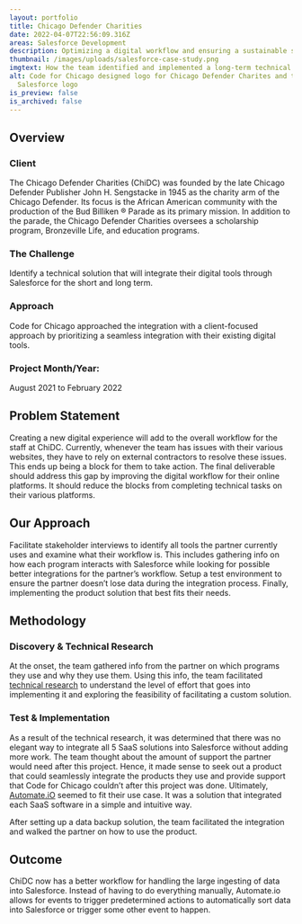 ```yaml
---
layout: portfolio
title: Chicago Defender Charities
date: 2022-04-07T22:56:09.316Z
areas: Salesforce Development
description: Optimizing a digital workflow and ensuring a sustainable solution that scales.
thumbnail: /images/uploads/salesforce-case-study.png
imgtext: How the team identified and implemented a long-term technical solution
alt: Code for Chicago designed logo for Chicago Defender Charites and the
  Salesforce logo
is_preview: false
is_archived: false
---
```

## Overview

### Client

The Chicago Defender Charities (ChiDC) was founded by the late Chicago Defender Publisher John H. Sengstacke in 1945 as the charity arm of the Chicago Defender. Its focus is the African American community with the production of the Bud Billiken ® Parade as its primary mission. In addition to the parade, the Chicago Defender Charities oversees a scholarship program, Bronzeville Life, and education programs.

### The Challenge

Identify a technical solution that will integrate their digital tools through Salesforce for the short and long term.

### Approach

Code for Chicago approached the integration with a client-focused approach by prioritizing a seamless integration with their existing digital tools.

### **Project Month/Year:** 

August 2021 to February 2022

## Problem Statement

Creating a new digital experience will add to the overall workflow for the staff at ChiDC. Currently, whenever the team has issues with their various websites, they have to rely on external contractors to resolve these issues. This ends up being a block for them to take action.
The final deliverable should address this gap by improving the digital workflow for their online platforms. It should reduce the blocks from completing technical tasks on their various platforms.


## Our Approach

Facilitate stakeholder interviews to identify all tools the partner currently uses and examine what their workflow is.  This includes gathering info on how each program interacts with Salesforce while looking for possible better integrations for the partner’s workflow. Setup a test environment to ensure the partner doesn’t lose data during the integration process. Finally, implementing the product solution that best fits their needs.

## Methodology

### Discovery & Technical Research

At the onset, the team gathered info from the partner on which programs they use and why they use them. Using this info, the team facilitated [technical research](https://docs.google.com/document/d/1tpHw441MQrXGu7xnaho8f0IoMAC3yVlYT7AsfNXFZBA/edit?usp=sharing) to understand the level of effort that goes into implementing it and exploring the feasibility of facilitating a custom solution.

### Test & Implementation

As a result of the technical research, it was determined that there was no elegant way to integrate all 5 SaaS solutions into Salesforce without adding more work. The team thought about the amount of support the partner would need after this project. Hence, it made sense to seek out a product that could seamlessly integrate the products they use and provide support that Code for Chicago couldn’t after this project was done. Ultimately, [Automate.iO](https://automate.io/) seemed to fit their use case. It was a solution that integrated each SaaS software in a simple and intuitive way. 

After setting up a data backup solution, the team facilitated the integration and walked the partner on how to use the product.


## Outcome

ChiDC now has a better workflow for handling the large ingesting of data into Salesforce. Instead of having to do everything manually,  Automate.io allows for events to trigger predetermined actions to automatically sort data into Salesforce or trigger some other event to happen. 